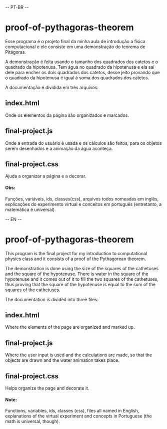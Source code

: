 -- PT-BR --

# proof-of-pythagoras-theorem
Esse programa é o projeto final da minha aula de introdução a física computacional e ele consiste em uma demonstração do teorema de Pitágoras.

A demonstração é feita usando o tamanho dos quadrados dos catetos e o quadrado da hipotenusa. Tem água no quadrado da hipotenusa e ela sai dele para encher os dois quadrados dos catetos, desse jeito provando que o quadrado da hipotenusa é igual à soma dos quadrados dos catetos.

A documentação é dividida em três arquivos:

## index.html
Onde os elementos da página são organizados e marcados.

## final-project.js
Onde a entrada do usuário é usada e os cálculos são feitos, para os objetos serem desenhados e a animação da água aconteça.

## final-project.css
Ajuda a organizar a página e a decorar.

#### Obs:
Funções, variáveis, ids, classes(css), arquivos todos nomeadas em inglês, explicações do experimento virtual e conceitos em português (entretanto, a matemática é universal).

-- EN -- 

# proof-of-pythagoras-theorem
This program is the final project for my introduction to computational physics class and it consists of a proof of the Pythagorean theorem.

The demonstration is done using the size of the squares of the cathetuses and the square of the hypotenuse. There is water in the square of the hypotenuse and it comes out of it to fill the two squares of the cathetuses, thus proving that the square of the hypotenuse is equal to the sum of the squares of the cathetuses.

The documentation is divided into three files:

## index.html
Where the elements of the page are organized and marked up.

## final-project.js
Where the user input is used and the calculations are made, so that the objects are drawn and the water animation takes place.

## final-project.css
Helps organize the page and decorate it.

#### Note:
Functions, variables, ids, classes (css), files all named in English, explanations of the virtual experiment and concepts in Portuguese (the math is universal, though).

